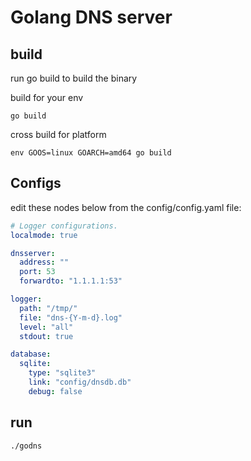 # Golang DNS server

## build
run go build to build the binary

build for your env
```shell
go build
```
cross build for platform
```shell
env GOOS=linux GOARCH=amd64 go build
```

## Configs
edit these nodes below from the config/config.yaml file:
```yml
# Logger configurations.
localmode: true

dnsserver:
  address: ""
  port: 53
  forwardto: "1.1.1.1:53"

logger:
  path: "/tmp/"
  file: "dns-{Y-m-d}.log"
  level: "all"
  stdout: true

database:
  sqlite:
    type: "sqlite3"
    link: "config/dnsdb.db"
    debug: false
```

## run
```shell
./godns 
```